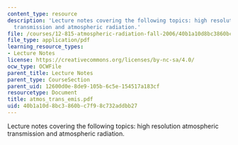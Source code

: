 ```yaml
---
content_type: resource
description: 'Lecture notes covering the following topics: high resolution atmospheric
  transmission and atmospheric radiation.'
file: /courses/12-815-atmospheric-radiation-fall-2006/40b1a10d8bc3860bc7f98c732addbb27_atmos_trans_emis.pdf
file_type: application/pdf
learning_resource_types:
- Lecture Notes
license: https://creativecommons.org/licenses/by-nc-sa/4.0/
ocw_type: OCWFile
parent_title: Lecture Notes
parent_type: CourseSection
parent_uid: 12600d0e-8de9-105b-6c5e-154517a183cf
resourcetype: Document
title: atmos_trans_emis.pdf
uid: 40b1a10d-8bc3-860b-c7f9-8c732addbb27
---
```

Lecture notes covering the following topics: high resolution atmospheric transmission and atmospheric radiation.
